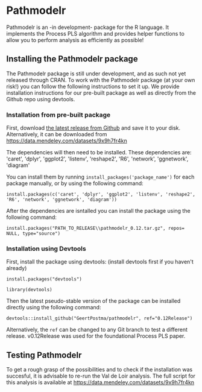 # Pathmodelr

Pathmodelr is an -in development- package for the R language.
It implements the Process PLS algorithm and provides helper functions to allow you to perform analysis as efficiently as possible!

## Installing the Pathmodelr package
The Pathmodelr package is still under development, and as such not yet released through CRAN.
To work with the Pathmodelr package (at your own risk!) you can follow the following instructions to set it up.
We provide installation instructions for our pre-built package as well as directly from the Github repo using devtools.

### Installation from pre-built package
First, download [the latest release from Github](https://github.com/GeertPostma/pathmodelr/releases/tag/v0.12) and save it to your disk.
Alternatively, it can be downloaded from https://data.mendeley.com/datasets/9x9h7fr4kn

The dependencies will then need to be installed. These dependencies are: 'caret', 'dplyr', 'ggplot2', 'listenv', 'reshape2', 'R6', 'network', 'ggnetwork', 'diagram'

You can install them by running `install_packages('package_name')` for each package manually, or by using the following command:
```
install.packages(c('caret', 'dplyr', 'ggplot2', 'listenv', 'reshape2', 'R6', 'network', 'ggnetwork', 'diagram'))
```


After the dependencies are isntalled you can install the package using the following command:
```
install.packages("PATH_TO_RELEASE\\pathmodelr_0.12.tar.gz", repos= NULL, type="source")
```


### Installation using Devtools
First, install the package using devtools: (install devtools first if you haven't already)

```
install.packages("devtools")

library(devtools)
```

Then the latest pseudo-stable version of the package can be installed directly using the following command:

```
devtools::install_github("GeertPostma/pathmodelr", ref="0.12Release")
```
Alternatively, the `ref` can be changed to any Git branch to test a different release. v0.12Release was used for the foundational Process PLS paper. 


## Testing Pathmodelr
To get a rough grasp of the possibilities and to check if the installation was succesful, it is advisable to re-run the Val de Loir analysis.
The full script for this analysis is available at https://data.mendeley.com/datasets/9x9h7fr4kn
